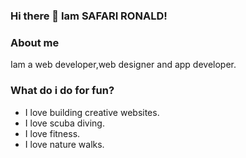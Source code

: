 ### Hi there 👋 Iam SAFARI RONALD!


### About me
Iam a web developer,web designer and app developer.

### What do i do for fun?
- I love building creative websites.
- I love scuba diving.
- I love fitness.
- I love nature walks.
